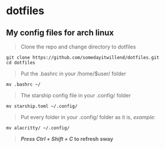 # dotfiles
## My config files for **arch** linux
> Clone the repo and change directory to dotfiles
```
git clone https://github.com/somedayitwillend/dotfiles.git
cd dotfiles
```

> Put the .bashrc in your /home/$user/ folder
```
mv .bashrc ~/
```

> The starship config file in your .config/ folder
```
mv starship.toml ~/.config/
```

> Put every folder in your .config/ folder as it is, *example:*
```
mv alacritty/ ~/.config/
```

> **_Press Ctrl + Shift + C_ to refresh sway**
